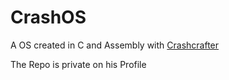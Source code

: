 # CrashOS

A OS created in C and Assembly with [Crashcrafter](https://github.com/Crashcrafter)

The Repo is private on his Profile
